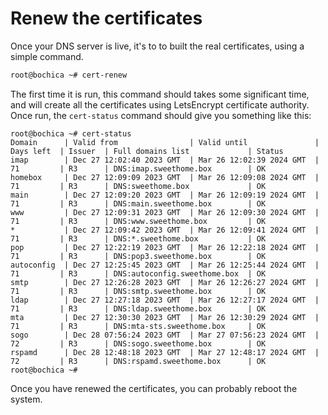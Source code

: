 # Renew the certificates

Once your DNS server is live, it's to to built the real certificates, using a simple command.

```sh
root@bochica ~# cert-renew
```

The first time it is run, this command should takes some significant time, and will create all the certificates using
LetsEncrypt certificate authority. Once run, the `cert-status` command should give you something like this:

```plain
root@bochica ~# cert-status
Domain      | Valid from                | Valid until               | Days left  | Issuer  | Full domains list             | Status
imap        | Dec 27 12:02:40 2023 GMT  | Mar 26 12:02:39 2024 GMT  | 71         | R3      | DNS:imap.sweethome.box        | OK
homebox     | Dec 27 12:09:09 2023 GMT  | Mar 26 12:09:08 2024 GMT  | 71         | R3      | DNS:sweethome.box             | OK
main        | Dec 27 12:09:20 2023 GMT  | Mar 26 12:09:19 2024 GMT  | 71         | R3      | DNS:main.sweethome.box        | OK
www         | Dec 27 12:09:31 2023 GMT  | Mar 26 12:09:30 2024 GMT  | 71         | R3      | DNS:www.sweethome.box         | OK
*           | Dec 27 12:09:42 2023 GMT  | Mar 26 12:09:41 2024 GMT  | 71         | R3      | DNS:*.sweethome.box           | OK
pop         | Dec 27 12:22:19 2023 GMT  | Mar 26 12:22:18 2024 GMT  | 71         | R3      | DNS:pop3.sweethome.box        | OK
autoconfig  | Dec 27 12:25:45 2023 GMT  | Mar 26 12:25:44 2024 GMT  | 71         | R3      | DNS:autoconfig.sweethome.box  | OK
smtp        | Dec 27 12:26:28 2023 GMT  | Mar 26 12:26:27 2024 GMT  | 71         | R3      | DNS:smtp.sweethome.box        | OK
ldap        | Dec 27 12:27:18 2023 GMT  | Mar 26 12:27:17 2024 GMT  | 71         | R3      | DNS:ldap.sweethome.box        | OK
mta         | Dec 27 12:30:30 2023 GMT  | Mar 26 12:30:29 2024 GMT  | 71         | R3      | DNS:mta-sts.sweethome.box     | OK
sogo        | Dec 28 07:56:24 2023 GMT  | Mar 27 07:56:23 2024 GMT  | 72         | R3      | DNS:sogo.sweethome.box        | OK
rspamd      | Dec 28 12:48:18 2023 GMT  | Mar 27 12:48:17 2024 GMT  | 72         | R3      | DNS:rspamd.sweethome.box      | OK
root@bochica ~#
```

Once you have renewed the certificates, you can probably reboot the system.
